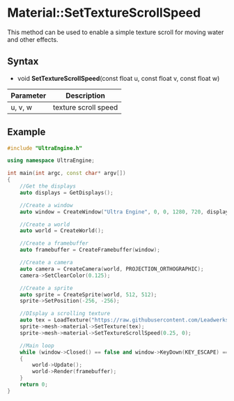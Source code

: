 # Material::SetTextureScrollSpeed

This method can be used to enable a simple texture scroll for moving water and other effects.

## Syntax

- void **SetTextureScrollSpeed**(const float u, const float v, const float w)

| Parameter | Description |
|-----|-----|
| u, v, w | texture scroll speed |

## Example

```c++
#include "UltraEngine.h"

using namespace UltraEngine;

int main(int argc, const char* argv[])
{
    //Get the displays
    auto displays = GetDisplays();

    //Create a window
    auto window = CreateWindow("Ultra Engine", 0, 0, 1280, 720, displays[0], WINDOW_CENTER | WINDOW_TITLEBAR);

    //Create a world
    auto world = CreateWorld();

    //Create a framebuffer
    auto framebuffer = CreateFramebuffer(window);

    //Create a camera
    auto camera = CreateCamera(world, PROJECTION_ORTHOGRAPHIC);
    camera->SetClearColor(0.125);

    //Create a sprite
    auto sprite = CreateSprite(world, 512, 512);
    sprite->SetPosition(-256, -256);

    //DIsplay a scrolling texture
    auto tex = LoadTexture("https://raw.githubusercontent.com/Leadwerks/Documentation/master/Assets/Materials/Ground/dirt01.dds");
    sprite->mesh->material->SetTexture(tex);
    sprite->mesh->material->SetTextureScrollSpeed(0.25, 0);

    //Main loop
    while (window->Closed() == false and window->KeyDown(KEY_ESCAPE) == false)
    {
        world->Update();
        world->Render(framebuffer);
    }
    return 0;
}
```
